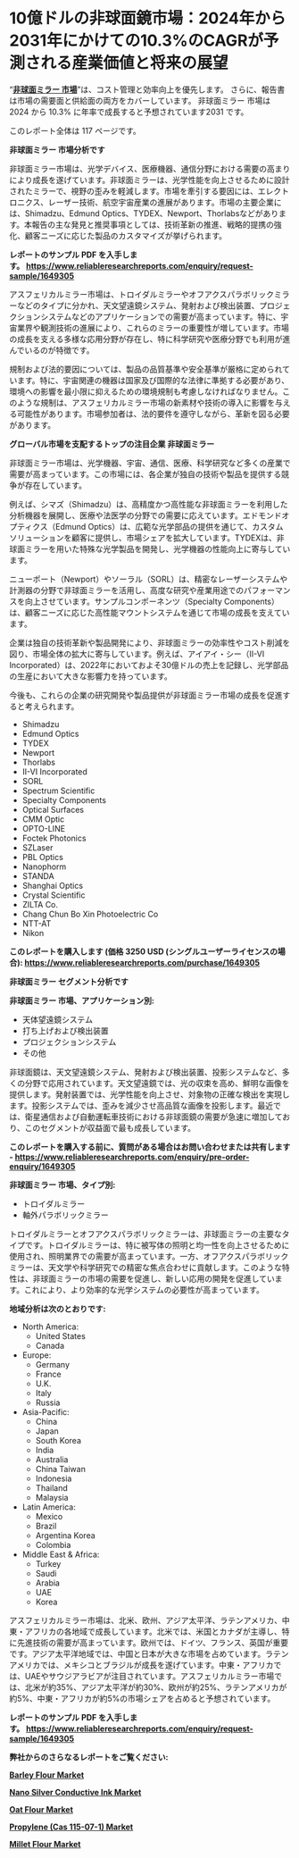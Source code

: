 <p><h1>10億ドルの非球面鏡市場：2024年から2031年にかけての10.3%のCAGRが予測される産業価値と将来の展望</h1></p><p>&ldquo;<strong><a href="https://www.reliableresearchreports.com/aspherical-mirrors-market-r1649305?utm_campaign=110&utm_medium=9&utm_source=Github&utm_content=ia&utm_term=26122024&utm_id=aspherical-mirrors">非球面ミラー 市場</a></strong>&rdquo;は、コスト管理と効率向上を優先します。 さらに、報告書は市場の需要面と供給面の両方をカバーしています。 非球面ミラー 市場は 2024 から 10.3% に年率で成長すると予想されています2031 です。</p>
<p>このレポート全体は 117 ページです。</p>
<p><strong>非球面ミラー 市場分析です</strong></p>
<p><p>非球面ミラー市場は、光学デバイス、医療機器、通信分野における需要の高まりにより成長を遂げています。非球面ミラーは、光学性能を向上させるために設計されたミラーで、視野の歪みを軽減します。市場を牽引する要因には、エレクトロニクス、レーザー技術、航空宇宙産業の進展があります。市場の主要企業には、Shimadzu、Edmund Optics、TYDEX、Newport、Thorlabsなどがあります。本報告の主な発見と推奨事項としては、技術革新の推進、戦略的提携の強化、顧客ニーズに応じた製品のカスタマイズが挙げられます。</p></p>
<p><strong>レポートのサンプル PDF を入手します。&nbsp;<a href="https://www.reliableresearchreports.com/enquiry/request-sample/1649305?utm_campaign=110&utm_medium=9&utm_source=Github&utm_content=ia&utm_term=26122024&utm_id=aspherical-mirrors">https://www.reliableresearchreports.com/enquiry/request-sample/1649305</a></strong></p>
<p><p>アスフェリカルミラー市場は、トロイダルミラーやオフアクスパラボリックミラーなどのタイプに分かれ、天文望遠鏡システム、発射および検出装置、プロジェクションシステムなどのアプリケーションでの需要が高まっています。特に、宇宙業界や観測技術の進展により、これらのミラーの重要性が増しています。市場の成長を支える多様な応用分野が存在し、特に科学研究や医療分野でも利用が進んでいるのが特徴です。</p><p>規制および法的要因については、製品の品質基準や安全基準が厳格に定められています。特に、宇宙関連の機器は国家及び国際的な法律に準拠する必要があり、環境への影響を最小限に抑えるための環境規制も考慮しなければなりません。このような規制は、アスフェリカルミラー市場の新素材や技術の導入に影響を与える可能性があります。市場参加者は、法的要件を遵守しながら、革新を図る必要があります。</p></p>
<p><strong>グローバル市場を支配するトップの注目企業 非球面ミラー</strong></p>
<p><p>非球面ミラー市場は、光学機器、宇宙、通信、医療、科学研究など多くの産業で需要が高まっています。この市場には、各企業が独自の技術や製品を提供する競争が存在しています。</p><p>例えば、シマズ（Shimadzu）は、高精度かつ高性能な非球面ミラーを利用した分析機器を展開し、医療や法医学の分野での需要に応えています。エドモンドオプティクス（Edmund Optics）は、広範な光学部品の提供を通じて、カスタムソリューションを顧客に提供し、市場シェアを拡大しています。TYDEXは、非球面ミラーを用いた特殊な光学製品を開発し、光学機器の性能向上に寄与しています。</p><p>ニューポート（Newport）やソーラル（SORL）は、精密なレーザーシステムや計測器の分野で非球面ミラーを活用し、高度な研究や産業用途でのパフォーマンスを向上させています。サンプルコンポーネンツ（Specialty Components）は、顧客ニーズに応じた高性能マウントシステムを通じて市場の成長を支えています。</p><p>企業は独自の技術革新や製品開発により、非球面ミラーの効率性やコスト削減を図り、市場全体の拡大に寄与しています。例えば、アイアイ・シー（II-VI Incorporated）は、2022年においておよそ30億ドルの売上を記録し、光学部品の生産において大きな影響力を持っています。</p><p>今後も、これらの企業の研究開発や製品提供が非球面ミラー市場の成長を促進すると考えられます。</p></p>
<p><ul><li>Shimadzu</li><li>Edmund Optics</li><li>TYDEX</li><li>Newport</li><li>Thorlabs</li><li>II-VI Incorporated</li><li>SORL</li><li>Spectrum Scientific</li><li>Specialty Components</li><li>Optical Surfaces</li><li>CMM Optic</li><li>OPTO-LINE</li><li>Foctek Photonics</li><li>SZLaser</li><li>PBL Optics</li><li>Nanophorm</li><li>STANDA</li><li>Shanghai Optics</li><li>Crystal Scientific</li><li>ZILTA Co.</li><li>Chang Chun Bo Xin Photoelectric Co</li><li>NTT-AT</li><li>Nikon</li></ul></p>
<p><strong>このレポートを購入します (価格 3250 USD (シングルユーザーライセンスの場合):&nbsp;<a href="https://www.reliableresearchreports.com/purchase/1649305?utm_campaign=110&utm_medium=9&utm_source=Github&utm_content=ia&utm_term=26122024&utm_id=aspherical-mirrors">https://www.reliableresearchreports.com/purchase/1649305</a></strong></p>
<p><strong>非球面ミラー セグメント分析です</strong></p>
<p><strong>非球面ミラー 市場、アプリケーション別:</strong></p>
<p><ul><li>天体望遠鏡システム</li><li>打ち上げおよび検出装置</li><li>プロジェクションシステム</li><li>その他</li></ul></p>
<p><p>非球面鏡は、天文望遠鏡システム、発射および検出装置、投影システムなど、多くの分野で応用されています。天文望遠鏡では、光の収束を高め、鮮明な画像を提供します。発射装置では、光学性能を向上させ、対象物の正確な検出を実現します。投影システムでは、歪みを減少させ高品質な画像を投影します。最近では、衛星通信および自動運転車技術における非球面鏡の需要が急速に増加しており、このセグメントが収益面で最も成長しています。</p></p>
<p><strong>このレポートを購入する前に、質問がある場合はお問い合わせまたは共有します - <a href="https://www.reliableresearchreports.com/enquiry/pre-order-enquiry/1649305?utm_campaign=110&utm_medium=9&utm_source=Github&utm_content=ia&utm_term=26122024&utm_id=aspherical-mirrors">https://www.reliableresearchreports.com/enquiry/pre-order-enquiry/1649305</a></strong></p>
<p><strong>非球面ミラー 市場、タイプ別:</strong></p>
<p><ul><li>トロイダルミラー</li><li>軸外パラボリックミラー</li></ul></p>
<p><p>トロイダルミラーとオフアクスパラボリックミラーは、非球面ミラーの主要なタイプです。トロイダルミラーは、特に被写体の照明と均一性を向上させるために使用され、照明業界での需要が高まっています。一方、オフアクスパラボリックミラーは、天文学や科学研究での精密な焦点合わせに貢献します。このような特性は、非球面ミラーの市場の需要を促進し、新しい応用の開発を促進しています。これにより、より効率的な光学システムの必要性が高まっています。</p></p>
<p><strong>地域分析は次のとおりです:</strong></p>
<p><ul>
    <li>
        North America:
        <ul>
            <li>United States</li>
            <li>Canada</li>
        </ul>
    </li>
    <li>
        Europe:
        <ul>
            <li>Germany</li>
            <li>France</li>
            <li>U.K.</li>
            <li>Italy</li>
            <li>Russia</li>
        </ul>
    </li>
    <li>
        Asia-Pacific:
        <ul>
            <li>China</li>
            <li>Japan</li>
            <li>South Korea</li>
            <li>India</li>
            <li>Australia</li>
            <li>China Taiwan</li>
            <li>Indonesia</li>
            <li>Thailand</li>
            <li>Malaysia</li>
        </ul>
    </li>
    <li>
        Latin America:
        <ul>
            <li>Mexico</li>
            <li>Brazil</li>
            <li>Argentina Korea</li>
            <li>Colombia</li>
        </ul>
    </li>
    <li>
        Middle East & Africa:
        <ul>
            <li>Turkey</li>
            <li>Saudi</li>
            <li>Arabia</li>
            <li>UAE</li>
            <li>Korea</li>
        </ul>
    </li>
    </ul></p>
<p><p>アスフェリカルミラー市場は、北米、欧州、アジア太平洋、ラテンアメリカ、中東・アフリカの各地域で成長しています。北米では、米国とカナダが主導し、特に先進技術の需要が高まっています。欧州では、ドイツ、フランス、英国が重要です。アジア太平洋地域では、中国と日本が大きな市場を占めています。ラテンアメリカでは、メキシコとブラジルが成長を遂げています。中東・アフリカでは、UAEやサウジアラビアが注目されています。アスフェリカルミラー市場では、北米が約35%、アジア太平洋が約30%、欧州が約25%、ラテンアメリカが約5%、中東・アフリカが約5%の市場シェアを占めると予想されています。</p></p>
<p><strong>レポートのサンプル PDF を入手します。&nbsp;<a href="https://www.reliableresearchreports.com/enquiry/request-sample/1649305?utm_campaign=110&utm_medium=9&utm_source=Github&utm_content=ia&utm_term=26122024&utm_id=aspherical-mirrors">https://www.reliableresearchreports.com/enquiry/request-sample/1649305</a></strong></p>
<p><strong></strong></p>
<p><strong></strong></p>
<p><strong></strong></p>
<p><strong></strong></p>
<p><strong>弊社からのさらなるレポートをご覧ください:</strong></p>
<p><strong><p><a href="https://www.linkedin.com/pulse/barley-flour-market-study-examiningthe-industrys-growth-zviec?utm_campaign=110&utm_medium=9&utm_source=Github&utm_content=ia&utm_term=26122024&utm_id=aspherical-mirrors">Barley Flour Market</a></p><p><a href="https://github.com/mauripalmi/Market-Research-Report-List-5/blob/main/nano-silver-conductive-ink-market.md?utm_campaign=110&utm_medium=9&utm_source=Github&utm_content=ia&utm_term=26122024&utm_id=aspherical-mirrors">Nano Silver Conductive Ink Market</a></p><p><a href="https://www.linkedin.com/pulse/future-oat-flour-market-structural-insights-cagr-f8zne?utm_campaign=110&utm_medium=9&utm_source=Github&utm_content=ia&utm_term=26122024&utm_id=aspherical-mirrors">Oat Flour Market</a></p><p><a href="https://github.com/sca704osol/Market-Research-Report-List-1/blob/main/propylene-cas-115-07-1-market.md?utm_campaign=110&utm_medium=9&utm_source=Github&utm_content=ia&utm_term=26122024&utm_id=aspherical-mirrors">Propylene (Cas 115-07-1) Market</a></p><p><a href="https://www.linkedin.com/pulse/millet-flour-market-size-analysis-quantitative-insights-xk0ue?utm_campaign=110&utm_medium=9&utm_source=Github&utm_content=ia&utm_term=26122024&utm_id=aspherical-mirrors">Millet Flour Market</a></p></strong></p>